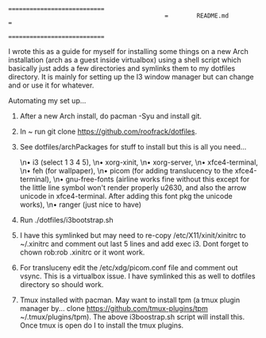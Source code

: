                                                 ===========================
                                                =        README.md        =
                                                ===========================

I wrote this as a guide for myself for installing some things on a new Arch
installation (arch as a guest inside virtualbox) using a shell script which basically just adds a few directories and
symlinks them to my dotfiles directory. It is mainly for setting up the I3
window manager but can change and or use it for whatever.


Automating my set up...


 1. After a new Arch install, do pacman -Syu and install git.

 2. In ~ run git clone https://github.com/roofrack/dotfiles.

 3. See dotfiles/archPackages for stuff to install but this is all you need...

     \n• i3 (select 1 3 4 5),
     \n• xorg-xinit,
     \n• xorg-server,
     \n• xfce4-terminal,
     \n• feh (for wallpaper),
     \n• picom (for adding translucency to the xfce4-terminal),
     \n• gnu-free-fonts (airline works fine without this except for the little line symbol won't
        render properly u2630, and also the arrow unicode in xfce4-terminal. After adding this
        font pkg the unicode works),
     \n• ranger (just nice to have)

 4. Run ./dotfiles/i3bootstrap.sh

 5. I have this symlinked but may need to re-copy /etc/X11/xinit/xinitrc to
     ~/.xinitrc and comment out last 5 lines and add exec i3. Dont forget to
     chown rob:rob .xinitrc or it wont work.

 6. For transluceny edit the /etc/xdg/picom.conf file and comment out vsync. This is a
    virtualbox issue. I have symlinked this as well to dotfiles directory so should work.

 7. Tmux installed with pacman. May want to install tpm (a tmux plugin manager by...
    clone https://github.com/tmux-plugins/tpm ~/.tmux/plugins/tpm). The above i3boostrap.sh script
    will install this. Once tmux is open do <prefix>I to install the tmux plugins.

